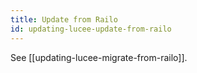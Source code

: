 ```yaml
---
title: Update from Railo
id: updating-lucee-update-from-railo
---
```


See [[updating-lucee-migrate-from-railo]].
